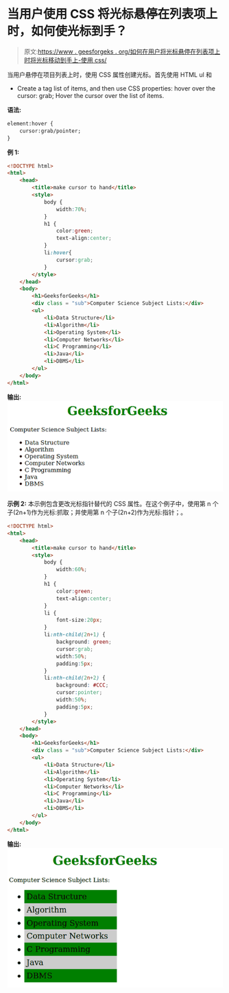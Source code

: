 # 当用户使用 CSS 将光标悬停在列表项上时，如何使光标到手？

> 原文:[https://www . geesforgeks . org/如何在用户将光标悬停在列表项上时将光标移动到手上-使用 css/](https://www.geeksforgeeks.org/how-to-make-the-cursor-to-hand-when-a-user-hovers-over-a-list-item-using-css/)

当用户悬停在项目列表上时，使用 CSS 属性创建光标。首先使用 HTML ul 和

*   Create a tag list of items, and then use CSS properties: hover over the cursor: grab; Hover the cursor over the list of items.

**语法:**

```html
element:hover {
    cursor:grab/pointer;
}
```

**例 1:**

```html
<!DOCTYPE html>
<html>
    <head>
        <title>make cursor to hand</title>
        <style>
            body {
                width:70%;    
            }
            h1 {
                color:green;
                text-align:center;
            }
            li:hover{
                cursor:grab;
            }
        </style>
    </head>
    <body>
        <h1>GeeksforGeeks</h1>
        <div class = "sub">Computer Science Subject Lists:</div>
        <ul>
            <li>Data Structure</li>
            <li>Algorithm</li>
            <li>Operating System</li>
            <li>Computer Networks</li>
            <li>C Programming</li>
            <li>Java</li>
            <li>DBMS</li>
        </ul>    
    </body>
</html>
```

**输出:**
![](img/51097b4250534fc4b5ded2c87e43d0c7.png)

**示例 2:** 本示例包含更改光标指针替代的 CSS 属性。在这个例子中，使用第 n 个子(2n+1)作为光标:抓取；并使用第 n 个子(2n+2)作为光标:指针；。

```html
<!DOCTYPE html>
<html>
    <head>
        <title>make cursor to hand</title>
        <style>
            body {
                width:60%;    
            }
            h1 {
                color:green;
                text-align:center;
            }
            li {
                font-size:20px;
            }
            li:nth-child(2n+1) {
                background: green;
                cursor:grab;
                width:50%;
                padding:5px;
            }
            li:nth-child(2n+2) {
                background: #CCC;
                cursor:pointer;
                width:50%;
                padding:5px;
            }
        </style>
    </head>
    <body>
        <h1>GeeksforGeeks</h1>
        <div class = "sub">Computer Science Subject Lists:</div>
        <ul>
            <li>Data Structure</li>
            <li>Algorithm</li>
            <li>Operating System</li>
            <li>Computer Networks</li>
            <li>C Programming</li>
            <li>Java</li>
            <li>DBMS</li>
        </ul>    
    </body>
</html>
```

**输出:**
![](img/7200f1f2fc73dea101e91ff999bf7b5a.png)